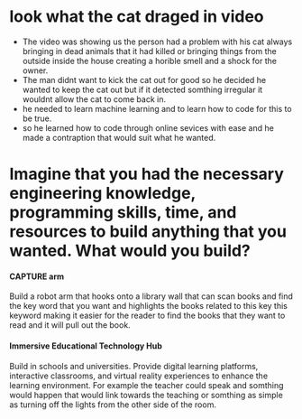 # look what the cat draged in video

- The video was showing us the person had a problem with his cat always bringing in dead animals that it had killed or bringing things from the outside inside the house creating a horible smell and a shock for the owner.
- The man didnt want to kick the cat out for good so he decided he wanted to keep the cat out but if it detected somthing irregular it wouldnt allow the cat to come back in.
- he needed to learn machine learning and to learn how to code for this to be true.
- so he learned how to code through online sevices with ease and he made a contraption that would suit what he wanted.

# Imagine that you had the necessary engineering knowledge, programming skills, time, and resources to build anything that you wanted. What would you build? 


#### CAPTURE arm

<p>Build a robot arm that hooks onto a library wall that can scan books and find the key word that you want and highlights the books related to this key this keyword making it easier for the reader to find the books that they want to read and it will pull out the book.

#### Immersive Educational Technology Hub

<p>Build in schools and universities. Provide digital learning platforms, interactive classrooms, and virtual reality experiences to enhance the learning environment. For example the teacher could speak and somthing would happen that would link towards the teaching or somthing as simple as turning off the lights from the other side of the room.




